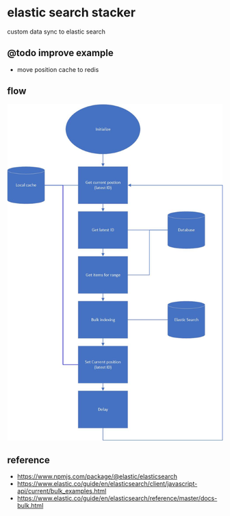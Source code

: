 # elastic search stacker
custom data sync to elastic search

## @todo improve example
- move position cache to redis

## flow
![flow-diagram](/doc/flow-diagram.jpg)

## reference
* https://www.npmjs.com/package/@elastic/elasticsearch
* https://www.elastic.co/guide/en/elasticsearch/client/javascript-api/current/bulk_examples.html
* https://www.elastic.co/guide/en/elasticsearch/reference/master/docs-bulk.html